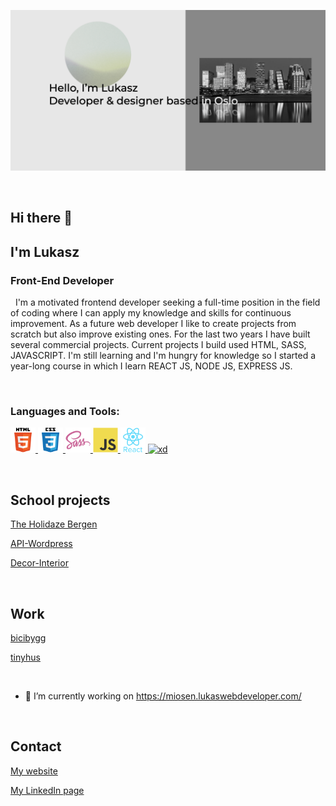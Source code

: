 ![Front-End Developer](https://github.com/lukasznoroff/lukasznoroff/blob/main/Zrzut%20ekranu%202022-06-7%20o%2010.15.37-min.png)

&nbsp;

## Hi there 👋
## I'm Lukasz 
### Front-End Developer


&nbsp;
I'm a motivated frontend developer seeking a full-time position in the field of coding where I can apply my knowledge and skills for continuous     improvement. As a future web developer I like to create projects from scratch but also improve existing ones. For the last two years I have built several  commercial projects. Current projects I build used HTML, SASS, JAVASCRIPT. I'm still learning and I'm hungry for knowledge so I started a year-long course in which I learn REACT JS, NODE JS, EXPRESS JS.


&nbsp;

<!-- ### Skills and Experience -->
<!-- 
Skills: REACT / WORDPRESS / JS / HTML / CSS -->

<h3 align="left">Languages and Tools:</h3>
<p align="left">
 <a href="https://www.w3.org/html/" target="_blank" rel="noreferrer"> <img src="https://raw.githubusercontent.com/devicons/devicon/master/icons/html5/html5-original-wordmark.svg" alt="html5" width="40" height="40"/> </a>
 <a href="https://www.w3schools.com/css/" target="_blank" rel="noreferrer"> <img src="https://raw.githubusercontent.com/devicons/devicon/master/icons/css3/css3-original-wordmark.svg" alt="css3" width="40" height="40"/> </a>  
  <a href="https://sass-lang.com" target="_blank" rel="noreferrer"> <img src="https://raw.githubusercontent.com/devicons/devicon/master/icons/sass/sass-original.svg" alt="sass" width="40" height="40"/> </a>
  <a href="https://developer.mozilla.org/en-US/docs/Web/JavaScript" target="_blank" rel="noreferrer"> <img src="https://raw.githubusercontent.com/devicons/devicon/master/icons/javascript/javascript-original.svg" alt="javascript" width="40" height="40"/> </a> <a href="https://reactjs.org/" target="_blank" rel="noreferrer"> <img src="https://raw.githubusercontent.com/devicons/devicon/master/icons/react/react-original-wordmark.svg" alt="react" width="40" height="40"/> </a>  <a href="https://www.adobe.com/products/xd.html" target="_blank" rel="noreferrer"> <img src="https://cdn.worldvectorlogo.com/logos/adobe-xd.svg" alt="xd" width="40" height="40"/> </a> </p>

&nbsp;

## School projects

[The Holidaze Bergen](https://the-holidaze-bergen.netlify.app/)

[API-Wordpress](https://api-wordpress.netlify.app/)

[Decor-Interior](https://decor-interior.netlify.app/)



&nbsp;
## Work

[bicibygg](https://bicibygg.no/)

[tinyhus](https://www.tinyhus.no/)


&nbsp;


- 🔭 I’m currently working on https://miosen.lukaswebdeveloper.com/ 



&nbsp;


## Contact

[My website](https://lukaswebdeveloper.netlify.app/)

[My LinkedIn page](https://www.linkedin.com/feed/)








